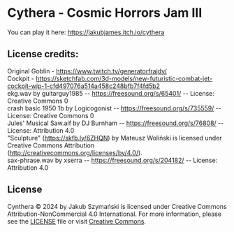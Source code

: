# Cythera - Cosmic Horrors Jam III
 
You can play it here: https://jakubjames.itch.io/cythera

## License credits:
Original Goblin - https://www.twitch.tv/generatorfrajdy/ <br />
Cockpit - https://sketchfab.com/3d-models/new-futuristic-combat-jet-cockpit-wip-1-cfd497076a514a458c248bfb7f4fd5b2 <br />
ekg.wav by guitarguy1985 -- https://freesound.org/s/65401/ -- License: Creative Commons 0 <br />
crash basic 1950 1b by Logicogonist -- https://freesound.org/s/735559/ -- License: Creative Commons 0 <br />
Jules' Musical Saw.aif by DJ Burnham -- https://freesound.org/s/76808/ -- License: Attribution 4.0 <br />
"Sculpture" (https://skfb.ly/6ZHQN) by Mateusz Woliński is licensed under Creative Commons Attribution (http://creativecommons.org/licenses/by/4.0/). <br />
sax-phrase.wav by xserra -- https://freesound.org/s/204182/ -- License: Attribution 4.0 <br />

## License
Cynthera © 2024 by Jakub Szymański is licensed under Creative Commons Attribution-NonCommercial 4.0 International.
For more information, please see the [LICENSE](./LICENSE) file or visit [Creative Commons](http://creativecommons.org/licenses/by-nc/4.0/).
